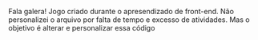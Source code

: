 Fala galera!
Jogo criado durante o apresendizado de front-end. Não personalizei o arquivo por falta de tempo e excesso de atividades. Mas o objetivo é alterar e personalizar essa código
